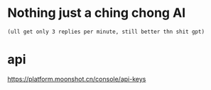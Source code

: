 
# Nothing just a ching chong AI 
    (ull get only 3 replies per minute, still better thn shit gpt)

# api
https://platform.moonshot.cn/console/api-keys
